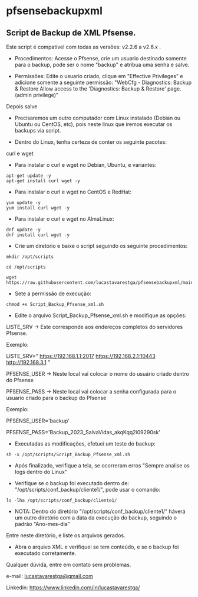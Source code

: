 # pfsensebackupxml
## Script de Backup de XML Pfsense.
Este script é compatível com todas as versões: v2.2.6 a v2.6.x .

- Procedimentos:
Acesse o Pfsense, crie um usuario destinado somente para o backup, pode ser o nome "backup" e atribua uma senha e salve.

- Permissões: Edite o usuario criado, clique em "Effective Privileges" e adicione somente a seguinte permissão:
"WebCfg - Diagnostics: Backup & Restore	Allow access to the 'Diagnostics: Backup & Restore' page. (admin privilege)"

Depois salve

- Precisaremos um outro computador com Linux instalado (Debian ou Ubuntu ou CentOS, etc), pois neste linux que iremos executar os backups via script.

- Dentro do Linux, tenha certeza de conter os seguinte pacotes:

curl e wget

- Para instalar o curl e wget no Debian, Ubuntu, e variantes:

```
apt-get update -y
apt-get install curl wget -y
```

- Para instalar o curl e wget no CentOS e RedHat:

```
yum update -y
yum install curl wget -y
```

- Para instalar o curl e wget no AlmaLinux:

```
dnf update -y
dnf install curl wget -y
```

- Crie um diretório e baixe o script seguindo os seguinte procedimentos:

```
mkdir /opt/scripts 

cd /opt/scripts 

wget https://raw.githubusercontent.com/lucastavarestga/pfsensebackupxml/main/Script_Backup_Pfsense_xml.sh
```

- Sete a permissão de execução:

```
chmod +x Script_Backup_Pfsense_xml.sh
```

- Edite o arquivo Script_Backup_Pfsense_xml.sh e modifique as opções:

LISTE_SRV -> Este corresponde aos endereços completos do servidores Pfsense.

Exemplo:

LISTE_SRV="
https://192.168.1.1:2017
https://192.168.2.1:10443
http://192.168.3.1
"

PFSENSE_USER -> Neste local vai colocar o nome do usuário criado dentro do Pfsense

PFSENSE_PASS -> Neste local vai colocar a senha configurada para o usuario criado para o backup do Pfsense

Exemplo:

PFSENSE_USER='backup'

PFSENSE_PASS='Backup_2023_SalvaVidas_akqKqq2i09290sk'

- Executadas as modificações, efetuei um teste do backup:

```
sh -x /opt/scripts/Script_Backup_Pfsense_xml.sh
```

- Após finalizado, verifique a tela, se ocorreram erros "Sempre analise os logs dentro do Linux"

- Verifique se o backup foi executado dentro de: "/opt/scripts/conf_backup/cliente1/", pode usar o comando:

```
ls -lha /opt/scripts/conf_backup/cliente1/
```

* NOTA: Dentro do diretório "/opt/scripts/conf_backup/cliente1/" háverá um outro diretório com a data da execução do backup, seguindo o padrão "Ano-mes-dia"

Entre neste diretório, e liste os arquivos gerados.

- Abra o arquivo XML e verifiquei se tem conteúdo, e se o backup foi executado corretamente.

Qualquer dúvida, entre em contato sem problemas.

e-mail: lucastavarestga@gmail.com

Linkedin: https://www.linkedin.com/in/lucastavarestga/
